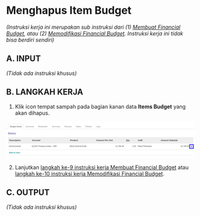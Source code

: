 # Menghapus Item Budget

*(Instruksi kerja ini merupakan sub instruksi dari (1) [Membuat Financial Budget](./membuat.md), atau (2) [Memodifikasi Financial Budget](./memodifikasi.md). Instruksi kerja ini tidak bisa berdiri sendiri)*

## A. INPUT

*(Tidak ada instruksi khusus)*

## B. LANGKAH KERJA

1. Klik icon tempat sampah pada bagian kanan data **Items Budget** yang akan dihapus.

![](../../img/financial-budget/icon-hapus-item-budget.png)

2. Lanjutkan [langkah ke-9 instruksi kerja Membuat Financial Budget](./membuat.md#l9) atau [langkah ke-10 instruksi kerja Memodifikasi Financial Budget](./memodifikasi.md#l10).

## C. OUTPUT

*(Tidak ada instruksi khusus)*
